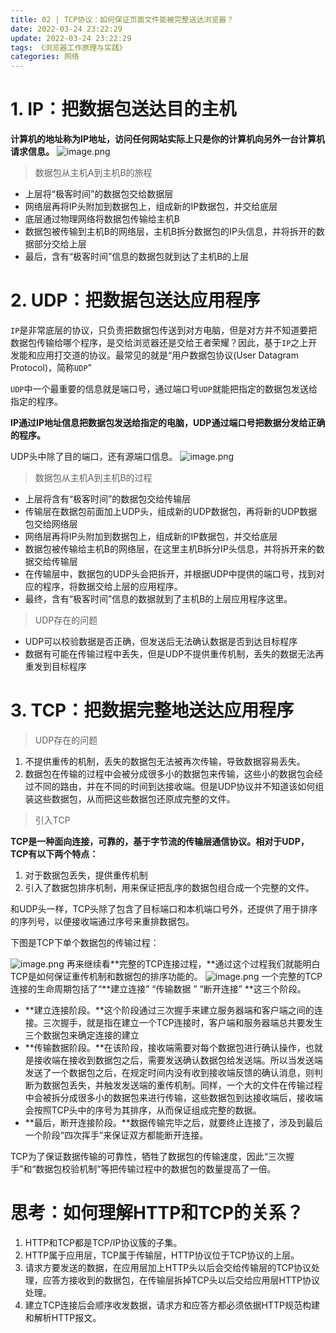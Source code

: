 ```yaml
---
title: 02 | TCP协议：如何保证页面文件能被完整送达浏览器？
date: 2022-03-24 23:22:29
update: 2022-03-24 23:22:29
tags: 《浏览器工作原理与实践》
categories: 网络
---
```

# 1. IP：把数据包送达目的主机

**计算机的地址称为IP地址，访问任何网站实际上只是你的计算机向另外一台计算机请求信息。**
![image.png](https://cdn.nlark.com/yuque/0/2022/png/323971/1647998216854-c2a1b421-59d6-4550-ade3-10ad68e511f8.png)
<!--more-->
> 数据包从主机A到主机B的旅程

- 上层将“极客时间”的数据包交给数据层
- 网络层再将IP头附加到数据包上，组成新的IP数据包，并交给底层
- 底层通过物理网络将数据包传输给主机B
- 数据包被传输到主机B的网络层，主机B拆分数据包的IP头信息，并将拆开的数据部分交给上层
- 最后，含有“极客时间”信息的数据包就到达了主机B的上层

# 2. UDP：把数据包送达应用程序

`IP`是非常底层的协议，只负责把数据包传送到对方电脑，但是对方并不知道要把数据包传输给哪个程序，是交给浏览器还是交给王者荣耀？因此，基于`IP`之上开发能和应用打交道的协议。最常见的就是“用户数据包协议(User Datagram Protocol)，简称`UDP`”

`UDP`中一个最重要的信息就是端口号，通过端口号`UDP`就能把指定的数据包发送给指定的程序。

**IP通过IP地址信息把数据包发送给指定的电脑，UDP通过端口号把数据分发给正确的程序。**

UDP头中除了目的端口，还有源端口信息。
![image.png](https://cdn.nlark.com/yuque/0/2022/png/323971/1647998778293-f1d5e758-241e-453c-abe6-83988c21f833.png)

> 数据包从主机A到主机B的过程

- 上层将含有“极客时间”的数据包交给传输层
- 传输层在数据包前面加上UDP头，组成新的UDP数据包，再将新的UDP数据包交给网络层
- 网络层再将IP头附加到数据包上，组成新的IP数据包，并交给底层
- 数据包被传输给主机B的网络层，在这里主机B拆分IP头信息，并将拆开来的数据交给传输层
- 在传输层中，数据包的UDP头会把拆开，并根据UDP中提供的端口号，找到对应的程序，将数据交给上层的应用程序。
- 最终，含有“极客时间”信息的数据就到了主机B的上层应用程序这里。

> UDP存在的问题

- UDP可以校验数据是否正确，但发送后无法确认数据是否到达目标程序
- 数据有可能在传输过程中丢失，但是UDP不提供重传机制，丢失的数据无法再重发到目标程序

# 3. TCP：把数据完整地送达应用程序

> UDP存在的问题

1. 不提供重传的机制，丢失的数据包无法被再次传输，导致数据容易丢失。
1. 数据包在传输的过程中会被分成很多小的数据包来传输，这些小的数据包会经过不同的路由，并在不同的时间到达接收端。但是UDP协议并不知道该如何组装这些数据包，从而把这些数据包还原成完整的文件。

> 引入TCP

**TCP是一种面向连接，可靠的，基于字节流的传输层通信协议。相对于UDP，TCP有以下两个特点：**

1. 对于数据包丢失，提供重传机制
1. 引入了数据包排序机制，用来保证把乱序的数据包组合成一个完整的文件。

和UDP头一样，TCP头除了包含了目标端口和本机端口号外，还提供了用于排序的序列号，以便接收端通过序号来重排数据包。

下图是TCP下单个数据包的传输过程：

![image.png](https://cdn.nlark.com/yuque/0/2022/png/323971/1648079519137-b9af7ef9-2d2c-49c1-a87d-e18180a295c8.png)
再来继续看**完整的TCP连接过程，**通过这个过程我们就能明白TCP是如何保证重传机制和数据包的排序功能的。
![image.png](https://cdn.nlark.com/yuque/0/2022/png/323971/1648079594794-7d30c679-805b-4563-88c3-f4aaea740de0.png)
一个完整的TCP连接的生命周期包括了“**建立连接” “传输数据 ” “断开连接” **这三个阶段。

- **建立连接阶段。**这个阶段通过三次握手来建立服务器端和客户端之间的连接。三次握手，就是指在建立一个TCP连接时，客户端和服务器端总共要发生三个数据包来确定连接的建立
- **传输数据阶段。**在该阶段，接收端需要对每个数据包进行确认操作，也就是接收端在接收到数据包之后，需要发送确认数据包给发送端。所以当发送端发送了一个数据包之后，在规定时间内没有收到接收端反馈的确认消息，则判断为数据包丢失，并触发发送端的重传机制。同样，一个大的文件在传输过程中会被拆分成很多小的数据包来进行传输，这些数据包到达接收端后，接收端会按照TCP头中的序号为其排序，从而保证组成完整的数据。
- **最后，断开连接阶段。**数据传输完毕之后，就要终止连接了，涉及到最后一个阶段“四次挥手”来保证双方都能断开连接。

TCP为了保证数据传输的可靠性，牺牲了数据包的传输速度，因此“三次握手”和“数据包校验机制”等把传输过程中的数据包的数量提高了一倍。

# 思考：如何理解HTTP和TCP的关系？

1. HTTP和TCP都是TCP/IP协议簇的子集。
1. HTTP属于应用层，TCP属于传输层，HTTP协议位于TCP协议的上层。
1. 请求方要发送的数据，在应用层加上HTTP头以后会交给传输层的TCP协议处理，应答方接收到的数据包，在传输层拆掉TCP头以后交给应用层HTTP协议处理。
1. 建立TCP连接后会顺序收发数据，请求方和应答方都必须依据HTTP规范构建和解析HTTP报文。

